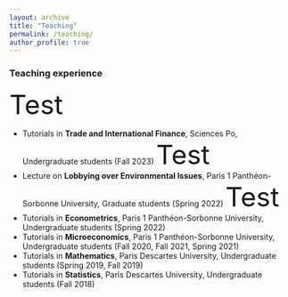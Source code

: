 ```yaml
---
layout: archive
title: "Teaching"
permalink: /teaching/
author_profile: true
---
```


### Teaching experience
<font size = 10> Test </font>
* Tutorials in **Trade and International Finance**, Sciences Po, Undergraduate students (Fall 2023)
<font size = 11> Test </font>
* Lecture on **Lobbying over Environmental Issues**, Paris 1 Panthéon-Sorbonne University, Graduate students (Spring 2022)
<font size = 9> Test </font>
* Tutorials in **Econometrics**, Paris 1 Panthéon-Sorbonne University, Undergraduate students (Spring 2022)
* Tutorials in **Microeconomics**, Paris 1 Panthéon-Sorbonne University, Undergraduate students (Fall 2020, Fall 2021, Spring 2021)
* Tutorials in **Mathematics**, Paris Descartes University, Undergraduate students (Spring 2019, Fall 2019)
* Tutorials in **Statistics**, Paris Descartes University, Undergraduate students (Fall 2018)
